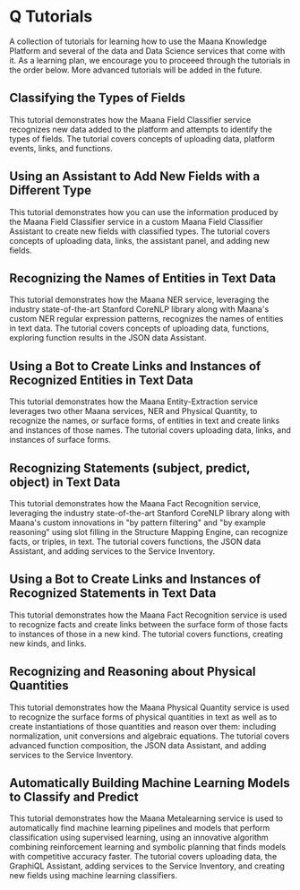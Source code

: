# Q Tutorials
A collection of tutorials for learning how to use the Maana Knowledge Platform and several of the data and Data Science services that come with it.  As a learning plan, we encourage you to proceeed through the tutorials in the order below.  More advanced tutorials will be added in the future.

## Classifying the Types of Fields
This tutorial demonstrates how the Maana Field Classifier service recognizes new data added to the platform and attempts to identify the types of fields.  The tutorial covers concepts of uploading data, platform events, links, and functions.

## Using an Assistant to Add New Fields with a Different Type
This tutorial demonstrates how you can use the information produced by the Maana Field Classifier service in a custom Maana Field Classifier Assistant to create new fields with classified types.  The tutorial covers concepts of uploading data, links, the assistant panel, and adding new fields.

## Recognizing the Names of Entities in Text Data
This tutorial demonstrates how the Maana NER service, leveraging the industry state-of-the-art Stanford CoreNLP library along with Maana's custom NER regular expression patterns, recognizes the names of entities in text data.  The tutorial covers concepts of uploading data, functions, exploring function results in the JSON data Assistant.

## Using a Bot to Create Links and Instances of Recognized Entities in Text Data
This tutorial demonstrates how the Maana Entity-Extraction service leverages two other Maana services, NER and Physical Quantity, to recognize the names, or surface forms, of entities in text and create links and instances of those names.  The tutorial covers uploading data, links, and instances of surface forms.

## Recognizing Statements (subject, predict, object) in Text Data
This tutorial demonstrates how the Maana Fact Recognition service, leveraging the industry state-of-the-art Stanford CoreNLP library along with Maana's custom innovations in "by pattern filtering" and "by example reasoning" using slot filling in the Structure Mapping Engine, can recognize facts, or triples, in text.  The tutorial covers functions, the JSON data Assistant, and adding services to the Service Inventory.

## Using a Bot to Create Links and Instances of Recognized Statements in Text Data
This tutorial demonstrates how the Maana Fact Recognition service is used to recognize facts and create links between the surface form of those facts to instances of those in a new kind.  The tutorial covers functions, creating new kinds, and links.

## Recognizing and Reasoning about Physical Quantities
This tutorial demonstrates how the Maana Physical Quantity service is used to recognize the surface forms of physical quantities in text as well as to create instantiations of those quantities and reason over them: including normalization, unit conversions and algebraic equations.  The tutorial covers advanced function composition, the JSON data Assistant, and adding services to the Service Inventory.

## Automatically Building Machine Learning Models to Classify and Predict
This tutorial demonstrates how the Maana Metalearning service is used to automatically find machine learning pipelines and models that perform classification using supervised learning, using an innovative algorithm combining reinforcement learning and symbolic planning that finds models with competitive accuracy faster.  The tutorial covers uploading data, the GraphiQL Assistant, adding services to the Service Inventory, and creating new fields using machine learning classifiers. 

